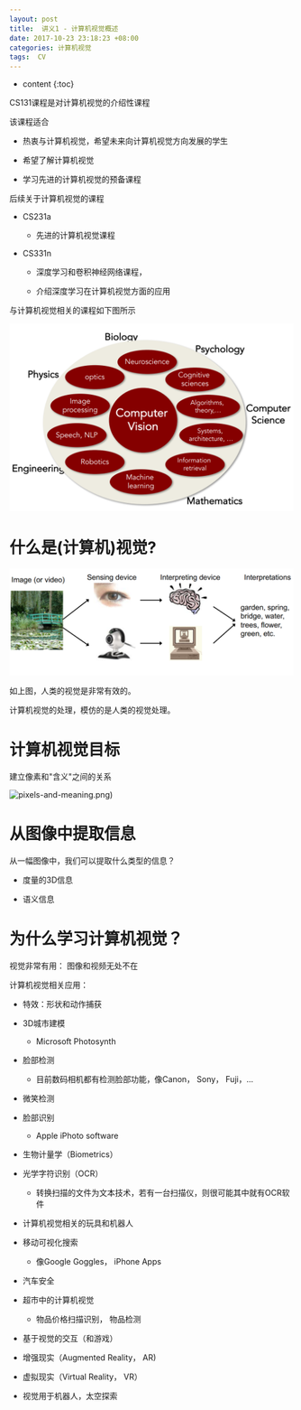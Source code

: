 ```yaml
---
layout: post
title:  讲义1 - 计算机视觉概述
date: 2017-10-23 23:18:23 +08:00
categories: 计算机视觉
tags:  CV
---
```


* content
{:toc}

CS131课程是对计算机视觉的介绍性课程

该课程适合

- 热衷与计算机视觉，希望未来向计算机视觉方向发展的学生

- 希望了解计算机视觉

- 学习先进的计算机视觉的预备课程


后续关于计算机视觉的课程

- CS231a

  - 先进的计算机视觉课程


- CS331n

  - 深度学习和卷积神经网络课程，

  - 介绍深度学习在计算机视觉方面的应用

与计算机视觉相关的课程如下图所示

![computer-vision-related-course](/images/cs131/lec1/computer-vision-related-course.png)

# 什么是(计算机)视觉?

![human-vision-and-computer-vision](/images/cs131/lec1/human-vision-and-computer-vision.png)

如上图，人类的视觉是非常有效的。

计算机视觉的处理，模仿的是人类的视觉处理。

# 计算机视觉目标

建立像素和"含义"之间的关系

![pixels-and-meaning.png](/img/cs131/lec1/pixels-and-meaning.png))

# 从图像中提取信息

从一幅图像中，我们可以提取什么类型的信息？

- 度量的3D信息

- 语义信息


# 为什么学习计算机视觉？

视觉非常有用： 图像和视频无处不在

计算机视觉相关应用：

- 特效：形状和动作捕获

- 3D城市建模

  - Microsoft Photosynth

- 脸部检测

  - 目前数码相机都有检测脸部功能，像Canon， Sony， Fuji，...

- 微笑检测

- 脸部识别

  - Apple iPhoto software

- 生物计量学（Biometrics）

- 光学字符识别（OCR）

  - 转换扫描的文件为文本技术，若有一台扫描仪，则很可能其中就有OCR软件

- 计算机视觉相关的玩具和机器人

- 移动可视化搜索

  - 像Google Goggles， iPhone Apps

- 汽车安全

- 超市中的计算机视觉

  - 物品价格扫描识别， 物品检测

- 基于视觉的交互（和游戏）

- 增强现实（Augmented Reality， AR)

- 虚拟现实（Virtual Reality， VR）

- 视觉用于机器人，太空探索
